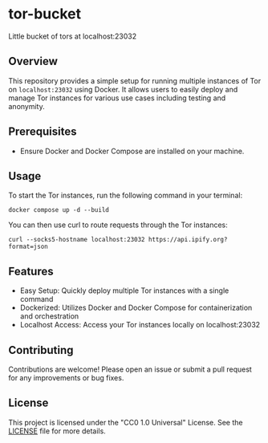 # tor-bucket
Little bucket of tors at localhost:23032

## Overview
This repository provides a simple setup for running multiple instances of Tor on `localhost:23032` using Docker. 
It allows users to easily deploy and manage Tor instances for various use cases including testing and anonymity.

## Prerequisites
- Ensure Docker and Docker Compose are installed on your machine.

## Usage
To start the Tor instances, run the following command in your terminal:

```shell
docker compose up -d --build
```

You can then use curl to route requests through the Tor instances:

```shell
curl --socks5-hostname localhost:23032 https://api.ipify.org?format=json
```

## Features
- Easy Setup: Quickly deploy multiple Tor instances with a single command
- Dockerized: Utilizes Docker and Docker Compose for containerization and orchestration
- Localhost Access: Access your Tor instances locally on localhost:23032

## Contributing
Contributions are welcome! Please open an issue or submit a pull request for any improvements or bug fixes.

## License
This project is licensed under the "CC0 1.0 Universal" License. 
See the [LICENSE](LICENSE) file for more details.
